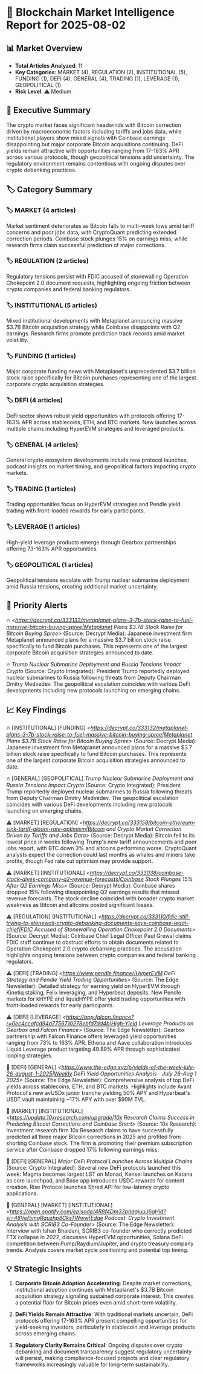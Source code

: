 # 🔗 Blockchain Market Intelligence Report for 2025-08-02

## 📊 Market Overview
- **Total Articles Analyzed**: 11
- **Key Categories**: MARKET (4), REGULATION (2), INSTITUTIONAL (5), FUNDING (1), DEFI (4), GENERAL (4), TRADING (1), LEVERAGE (1), GEOPOLITICAL (1)
- **Risk Level**: ⚠️ Medium

## 🎯 Executive Summary
The crypto market faces significant headwinds with Bitcoin correction driven by macroeconomic factors including tariffs and jobs data, while institutional players show mixed signals with Coinbase earnings disappointing but major corporate Bitcoin acquisitions continuing. DeFi yields remain attractive with opportunities ranging from 17-163% APR across various protocols, though geopolitical tensions add uncertainty. The regulatory environment remains contentious with ongoing disputes over crypto debanking practices.

## 🏷️ Category Summary
### 🏷️ MARKET (4 articles)
Market sentiment deteriorates as Bitcoin falls to multi-week lows amid tariff concerns and poor jobs data, with CryptoQuant predicting extended correction periods. Coinbase stock plunges 15% on earnings miss, while research firms claim successful prediction of major corrections.

### 🏷️ REGULATION (2 articles)
Regulatory tensions persist with FDIC accused of stonewalling Operation Chokepoint 2.0 document requests, highlighting ongoing friction between crypto companies and federal banking regulators.

### 🏷️ INSTITUTIONAL (5 articles)
Mixed institutional developments with Metaplanet announcing massive $3.7B Bitcoin acquisition strategy while Coinbase disappoints with Q2 earnings. Research firms promote prediction track records amid market volatility.

### 🏷️ FUNDING (1 articles)
Major corporate funding news with Metaplanet's unprecedented $3.7 billion stock raise specifically for Bitcoin purchases representing one of the largest corporate crypto acquisition strategies.

### 🏷️ DEFI (4 articles)
DeFi sector shows robust yield opportunities with protocols offering 17-163% APR across stablecoins, ETH, and BTC markets. New launches across multiple chains including HyperEVM strategies and leveraged products.

### 🏷️ GENERAL (4 articles)
General crypto ecosystem developments include new protocol launches, podcast insights on market timing, and geopolitical factors impacting crypto markets.

### 🏷️ TRADING (1 articles)
Trading opportunities focus on HyperEVM strategies and Pendle yield trading with front-loaded rewards for early participants.

### 🏷️ LEVERAGE (1 articles)
High-yield leverage products emerge through Gearbox partnerships offering 73-163% APR opportunities.

### 🏷️ GEOPOLITICAL (1 articles)
Geopolitical tensions escalate with Trump nuclear submarine deployment amid Russia tensions, creating additional market uncertainty.

## 🚨 Priority Alerts
🔥 *<https://decrypt.co/333132/metaplanet-plans-3-7b-stock-raise-to-fuel-massive-bitcoin-buying-spree|Metaplanet Plans $3.7B Stock Raise for Bitcoin Buying Spree>* (Source: Decrypt Media): Japanese investment firm Metaplanet announced plans for a massive $3.7 billion stock raise specifically to fund Bitcoin purchases. This represents one of the largest corporate Bitcoin acquisition strategies announced to date.

🔥 *Trump Nuclear Submarine Deployment and Russia Tensions Impact Crypto* (Source: Crypto Integrated): President Trump reportedly deployed nuclear submarines to Russia following threats from Deputy Chairman Dmitry Medvedev. The geopolitical escalation coincides with various DeFi developments including new protocols launching on emerging chains.

## 📈 Key Findings
🔥 [INSTITUTIONAL] [FUNDING] *<https://decrypt.co/333132/metaplanet-plans-3-7b-stock-raise-to-fuel-massive-bitcoin-buying-spree|Metaplanet Plans $3.7B Stock Raise for Bitcoin Buying Spree>* (Source: Decrypt Media): Japanese investment firm Metaplanet announced plans for a massive $3.7 billion stock raise specifically to fund Bitcoin purchases. This represents one of the largest corporate Bitcoin acquisition strategies announced to date.

🔥 [GENERAL] [GEOPOLITICAL] *Trump Nuclear Submarine Deployment and Russia Tensions Impact Crypto* (Source: Crypto Integrated): President Trump reportedly deployed nuclear submarines to Russia following threats from Deputy Chairman Dmitry Medvedev. The geopolitical escalation coincides with various DeFi developments including new protocols launching on emerging chains.

⚠️ [MARKET] [REGULATION] *<https://decrypt.co/333158/bitcoin-ethereum-sink-tariff-gloom-rate-optimism|Bitcoin and Crypto Market Correction Driven by Tariffs and Jobs Data>* (Source: Decrypt Media): Bitcoin fell to its lowest price in weeks following Trump's new tariff announcements and poor jobs report, with BTC down 3% and altcoins performing worse. CryptoQuant analysts expect the correction could last months as whales and miners take profits, though Fed rate cut optimism may provide support.

⚠️ [MARKET] [INSTITUTIONAL] *<https://decrypt.co/333038/coinbase-stock-dives-company-q2-revenue-forecasts|Coinbase Stock Plunges 15% After Q2 Earnings Miss>* (Source: Decrypt Media): Coinbase shares dropped 15% following disappointing Q2 earnings results that missed revenue forecasts. The stock decline coincided with broader crypto market weakness as Bitcoin and altcoins posted significant losses.

⚠️ [REGULATION] [INSTITUTIONAL] *<https://decrypt.co/333110/fdic-still-trying-to-stonewall-crypto-debanking-documents-says-coinbase-legal-chief|FDIC Accused of Stonewalling Operation Chokepoint 2.0 Documents>* (Source: Decrypt Media): Coinbase Chief Legal Officer Paul Grewal claims FDIC staff continue to obstruct efforts to obtain documents related to Operation Chokepoint 2.0 crypto debanking practices. The accusation highlights ongoing tensions between crypto companies and federal banking regulators.

⚠️ [DEFI] [TRADING] *<https://www.pendle.finance/|HyperEVM DeFi Strategy and Pendle Yield Trading Opportunities>* (Source: The Edge Newsletter): Detailed strategy for earning yield on HyperEVM through Kinetiq staking, Felix leveraging, and Hyperbeat deposits. New Pendle markets for kHYPE and liquidHYPE offer yield trading opportunities with front-loaded rewards for early participants.

⚠️ [DEFI] [LEVERAGE] *<https://app.falcon.finance?r=0ec4ccafcd94a7756710278ebfd7dd4b|High-Yield Leverage Products on Gearbox and Falcon Finance>* (Source: The Edge Newsletter): Gearbox partnership with Falcon Finance offers leveraged yield opportunities ranging from 73% to 163% APR. Ethena and Aave collaboration introduces Liquid Leverage product targeting 49.89% APR through sophisticated looping strategies.

📄 [DEFI] [GENERAL] *<https://www.the-edge.xyz/p/yields-of-the-week-july-26-august-1-2025|Weekly DeFi Yield Opportunities Analysis - July 26-Aug 1 2025>* (Source: The Edge Newsletter): Comprehensive analysis of top DeFi yields across stablecoins, ETH, and BTC markets. Highlights include Avant Protocol's new avUSDx junior tranche yielding 50% APY and Hyperbeat's USDT vault maintaining ~17% APY with over $90M TVL.

📄 [MARKET] [INSTITUTIONAL] *<https://update.10xresearch.com/upgrade|10x Research Claims Success in Predicting Bitcoin Corrections and Coinbase Short>* (Source: 10x Research): Investment research firm 10x Research claims to have successfully predicted all three major Bitcoin corrections in 2025 and profited from shorting Coinbase stock. The firm is promoting their premium subscription service after Coinbase dropped 17% following earnings miss.

📄 [DEFI] [GENERAL] *Major DeFi Protocol Launches Across Multiple Chains* (Source: Crypto Integrated): Several new DeFi protocols launched this week: Magma becomes largest LST on Monad, Kensei launches on Katana as core launchpad, and Base app introduces USDC rewards for content creation. Rise Protocol launches Shred API for low-latency crypto applications.

📄 [GENERAL] [MARKET] [INSTITUTIONAL] *<https://open.spotify.com/episode/4R8f4Dm33phaqiuuJ6qHid?si=48Vef5mqRguzhp8CksTWww|Edge Podcast: Crypto Investment Analysis with SCRIB3 Co-Founder>* (Source: The Edge Newsletter): Interview with Ishan Bhaidani, SCRIB3 co-founder who correctly predicted FTX collapse in 2022, discusses HyperEVM opportunities, Solana DeFi competition between Pump/Raydium/Jupiter, and crypto treasury company trends. Analysis covers market cycle positioning and potential top timing.

## 💡 Strategic Insights
1. **Corporate Bitcoin Adoption Accelerating**: Despite market corrections, institutional adoption continues with Metaplanet's $3.7B Bitcoin acquisition strategy signaling sustained corporate interest. This creates a potential floor for Bitcoin prices even amid short-term volatility.

2. **DeFi Yields Remain Attractive**: With traditional markets uncertain, DeFi protocols offering 17-163% APR present compelling opportunities for yield-seeking investors, particularly in stablecoin and leverage products across emerging chains.

3. **Regulatory Clarity Remains Critical**: Ongoing disputes over crypto debanking and document transparency suggest regulatory uncertainty will persist, making compliance-focused projects and clear regulatory frameworks increasingly valuable for long-term sustainability.